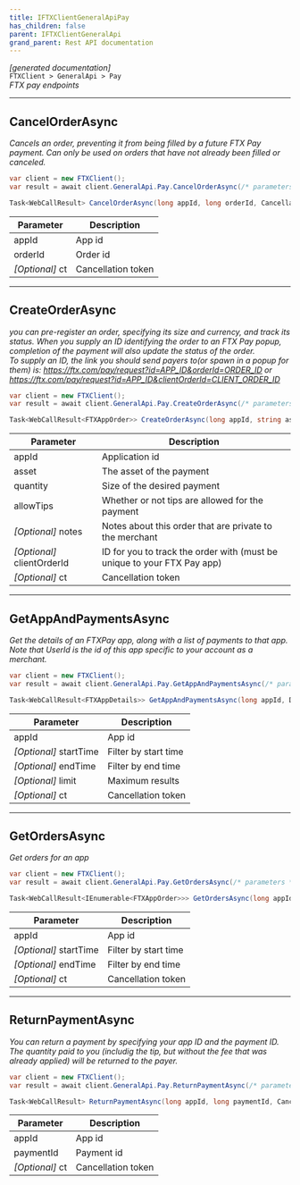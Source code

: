 ```yaml
---
title: IFTXClientGeneralApiPay
has_children: false
parent: IFTXClientGeneralApi
grand_parent: Rest API documentation
---
```

*[generated documentation]*  
`FTXClient > GeneralApi > Pay`  
*FTX pay endpoints*
  

***

## CancelOrderAsync  

<p>

*Cancels an order, preventing it from being filled by a future FTX Pay payment. Can only be used on orders that have not already been filled or canceled.*  

```csharp  
var client = new FTXClient();  
var result = await client.GeneralApi.Pay.CancelOrderAsync(/* parameters */);  
```  

```csharp  
Task<WebCallResult> CancelOrderAsync(long appId, long orderId, CancellationToken ct = default);  
```  

|Parameter|Description|
|---|---|
|appId|App id|
|orderId|Order id|
|_[Optional]_ ct|Cancellation token|

</p>

***

## CreateOrderAsync  

<p>

*you can pre-register an order, specifying its size and currency, and track its status. When you supply an ID identifying the order to an FTX Pay popup, completion of the payment will also update the status of the order.*  
*To supply an ID, the link you should send payers to(or spawn in a popup for them) is: https://ftx.com/pay/request?id=APP_ID&orderId=ORDER_ID or https://ftx.com/pay/request?id=APP_ID&clientOrderId=CLIENT_ORDER_ID*  

```csharp  
var client = new FTXClient();  
var result = await client.GeneralApi.Pay.CreateOrderAsync(/* parameters */);  
```  

```csharp  
Task<WebCallResult<FTXAppOrder>> CreateOrderAsync(long appId, string asset, decimal quantity, bool allowTips, string? notes = default, string? clientOrderId = default, CancellationToken ct = default);  
```  

|Parameter|Description|
|---|---|
|appId|Application id|
|asset|The asset of the payment|
|quantity|Size of the desired payment|
|allowTips|Whether or not tips are allowed for the payment|
|_[Optional]_ notes|Notes about this order that are private to the merchant|
|_[Optional]_ clientOrderId|ID for you to track the order with (must be unique to your FTX Pay app)|
|_[Optional]_ ct|Cancellation token|

</p>

***

## GetAppAndPaymentsAsync  

<p>

*Get the details of an FTXPay app, along with a list of payments to that app. Note that UserId is the id of this app specific to your account as a merchant.*  

```csharp  
var client = new FTXClient();  
var result = await client.GeneralApi.Pay.GetAppAndPaymentsAsync(/* parameters */);  
```  

```csharp  
Task<WebCallResult<FTXAppDetails>> GetAppAndPaymentsAsync(long appId, DateTime? startTime = default, DateTime? endTime = default, int? limit = default, CancellationToken ct = default);  
```  

|Parameter|Description|
|---|---|
|appId|App id|
|_[Optional]_ startTime|Filter by start time|
|_[Optional]_ endTime|Filter by end time|
|_[Optional]_ limit|Maximum results|
|_[Optional]_ ct|Cancellation token|

</p>

***

## GetOrdersAsync  

<p>

*Get orders for an app*  

```csharp  
var client = new FTXClient();  
var result = await client.GeneralApi.Pay.GetOrdersAsync(/* parameters */);  
```  

```csharp  
Task<WebCallResult<IEnumerable<FTXAppOrder>>> GetOrdersAsync(long appId, DateTime? startTime = default, DateTime? endTime = default, CancellationToken ct = default);  
```  

|Parameter|Description|
|---|---|
|appId|App id|
|_[Optional]_ startTime|Filter by start time|
|_[Optional]_ endTime|Filter by end time|
|_[Optional]_ ct|Cancellation token|

</p>

***

## ReturnPaymentAsync  

<p>

*You can return a payment by specifying your app ID and the payment ID. The quantity paid to you (includig the tip, but without the fee that was already applied) will be returned to the payer.*  

```csharp  
var client = new FTXClient();  
var result = await client.GeneralApi.Pay.ReturnPaymentAsync(/* parameters */);  
```  

```csharp  
Task<WebCallResult> ReturnPaymentAsync(long appId, long paymentId, CancellationToken ct = default);  
```  

|Parameter|Description|
|---|---|
|appId|App id|
|paymentId|Payment id|
|_[Optional]_ ct|Cancellation token|

</p>
